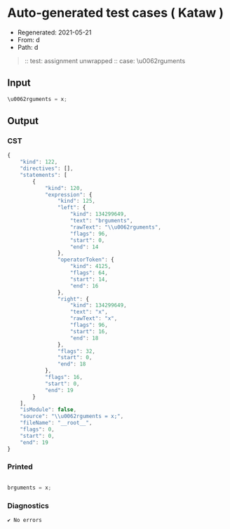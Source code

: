 # Auto-generated test cases ( Kataw )
- Regenerated: 2021-05-21
- From: d
- Path: d
> :: test: assignment unwrapped
> :: case: \u0062rguments
## Input

`````js
\u0062rguments = x;
`````
## Output

### CST

```javascript
{
    "kind": 122,
    "directives": [],
    "statements": [
        {
            "kind": 120,
            "expression": {
                "kind": 125,
                "left": {
                    "kind": 134299649,
                    "text": "brguments",
                    "rawText": "\\u0062rguments",
                    "flags": 96,
                    "start": 0,
                    "end": 14
                },
                "operatorToken": {
                    "kind": 4125,
                    "flags": 64,
                    "start": 14,
                    "end": 16
                },
                "right": {
                    "kind": 134299649,
                    "text": "x",
                    "rawText": "x",
                    "flags": 96,
                    "start": 16,
                    "end": 18
                },
                "flags": 32,
                "start": 0,
                "end": 18
            },
            "flags": 16,
            "start": 0,
            "end": 19
        }
    ],
    "isModule": false,
    "source": "\\u0062rguments = x;",
    "fileName": "__root__",
    "flags": 0,
    "start": 0,
    "end": 19
}
```

### Printed

```javascript

brguments = x;
```

### Diagnostics

```javascript
✔ No errors
```

